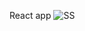 React app
![SS](https://github.com/thealiyarov/my-app/assets/116636646/68563f4b-7b99-4986-b39c-85b2ebffe65a)
